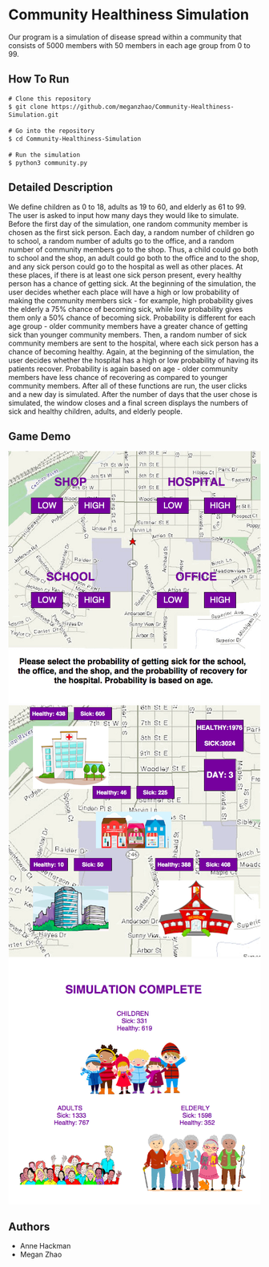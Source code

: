 # Community Healthiness Simulation
Our program is a simulation of disease spread within a community that consists of 5000 members with 50 members in each age group from 0 to 99.

## How To Run
```
# Clone this repository
$ git clone https://github.com/meganzhao/Community-Healthiness-Simulation.git

# Go into the repository
$ cd Community-Healthiness-Simulation

# Run the simulation
$ python3 community.py
```

## Detailed Description
We define children as 0 to 18, adults as 19 to 60, and elderly as 61 to 99. 
The user is asked to input how many days they would like to simulate. 
Before the first day of the simulation, one random community member is chosen as the first sick person. 
Each day, a random number of children go to school, a random number of adults go to the office, and a random number of community members go to the shop. 
Thus, a child could go both to school and the shop, an adult could go both to the office and to the shop, and any sick person could go to the hospital as well as other places. 
At these places, if there is at least one sick person present, every healthy person has a chance of getting sick. 
At the beginning of the simulation, the user decides whether each place will have a high or low probability of making the community members sick - for example, high probability gives the elderly a 75% chance of becoming sick, while low probability gives them only a 50% chance of becoming sick. 
Probability is different for each age group - older community members have a greater chance of getting sick than younger community members. Then, a random number of sick community members are sent to the hospital, where each sick person has a chance of becoming healthy. 
Again, at the beginning of the simulation, the user decides whether the hospital has a high or low probability of having its patients recover. Probability is again based on age - older community members have less chance of recovering as compared to younger community members. 
After all of these functions are run, the user clicks and a new day is simulated. 
After the number of days that the user chose is simulated, the window closes and a final screen displays the numbers of sick and healthy children, adults, and elderly people.

## Game Demo

![Alt text](img-demo/img1.png?raw=true "Title")
![Alt text](img-demo/img2.png?raw=true "Title")
![Alt text](img-demo/img3.png?raw=true "Title")

## Authors
* Anne Hackman
* Megan Zhao

